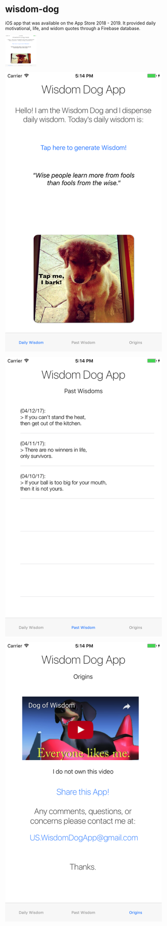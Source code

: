 # wisdom-dog
iOS app that was available on the App Store 2018 - 2019. It provided daily motivational, life, and widom quotes through a Firebase database.


<img src="images/main.png" width="100" height ="100">

![](images/main.png)

![](images/data.png)

![](images/origins.png)